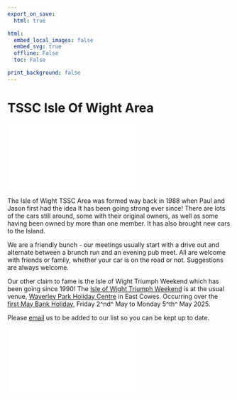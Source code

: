 ```yaml
---
export_on_save:
  html: true

html:
  embed_local_images: false
  embed_svg: true
  offline: False
  toc: False

print_background: false
---
```


# TSSC Isle Of Wight Area

![menubar](/dev/menubar.md)

The Isle of Wight TSSC Area was formed way back in 1988 when Paul and Jason first had the idea It has been going strong ever since! There are lots of the cars still around, some with their original owners, as well as some having been owned by more than one member. It has also brought new cars to the Island.

We are a friendly bunch - our meetings usually start with a drive out and alternate between a brunch run and an evening pub meet. All are welcome with friends or family, whether your car is on the road or not. Suggestions are always welcome.

Our other claim to fame is the Isle of Wight Triumph Weekend which has been going since 1990! The [Isle of Wight Triumph Weekend](/weekend.html) is at the usual venue, [Waverley Park Holiday Centre](https://www.waverleypark.co.uk/) in East Cowes. Occurring over the [first May Bank Holiday](/iow.ics), Friday 2^nd^ May to Monday 5^th^ May 2025.

Please [email](mailto:IOW@triumphsportsix.club?subject=newsletter) us to be added to our list so you can be kept up to date.

![aboutus](/dev/aboutus.md)
